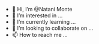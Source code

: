 - 👋 Hi, I’m @Natani Monte
- 👀 I’m interested in ...
- 🌱 I’m currently learning ...
- 💞️ I’m looking to collaborate on ...
- 📫 How to reach me ...

<!---
Natani-monte/Natani-monte is a ✨ special ✨ repository because its `README.md` (this file) appears on your GitHub profile.
You can click the Preview link to take a look at your changes.
--->
